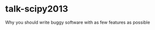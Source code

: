 talk-scipy2013
==============

Why you should write buggy software with as few features as possible
